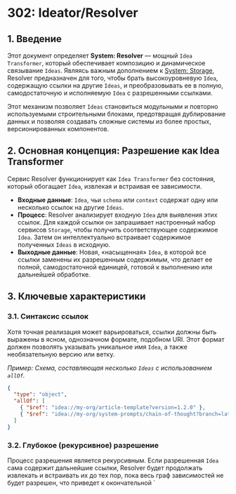 # 302: Ideator/Resolver

## 1. Введение

Этот документ определяет **System: Resolver** — мощный `Idea Transformer`, который обеспечивает композицию и динамическое связывание `Ideas`. Являясь важным дополнением к [System: Storage](./301_ideator_storage.md), Resolver предназначен для того, чтобы брать высокоуровневую `Idea`, содержащую ссылки на другие `Ideas`, и преобразовывать ее в полную, самодостаточную и исполняемую `Idea` c разрешенными ссылками.

Этот механизм позволяет `Ideas` становиться модульными и повторно используемыми строительными блоками, предотвращая дублирование данных и позволяя создавать сложные системы из более простых, версионированных компонентов.

## 2. Основная концепция: Разрешение как Idea Transformer

Сервис Resolver функционирует как `Idea Transformer` без состояния, который обогащает `Idea`, извлекая и встраивая ее зависимости.

- **Входные данные**: `Idea`, чьи `schema` или `context` содержат одну или несколько ссылок на другие `Ideas`.
- **Процесс**: Resolver анализирует входную `Idea` для выявления этих ссылок. Для каждой ссылки он запрашивает настроенный набор сервисов `Storage`, чтобы получить соответствующее содержимое `Idea`. Затем он интеллектуально встраивает содержимое полученных `Ideas` в исходную.
- **Выходные данные**: Новая, «насыщенная» `Idea`, в которой все ссылки заменены их разрешенным содержимым, что делает ее полной, самодостаточной единицей, готовой к выполнению или дальнейшей обработке.

## 3. Ключевые характеристики

### 3.1. Синтаксис ссылок

Хотя точная реализация может варьироваться, ссылки должны быть выражены в ясном, однозначном формате, подобном URI. Этот формат должен позволять указывать уникальное имя `Idea`, а также необязательную версию или ветку.

_Пример: Схема, составляющая несколько `Ideas` с использованием `allOf`._

```json
{
  "type": "object",
  "allOf": [
    { "$ref": "idea://my-org/article-template?version=1.2.0" },
    { "$ref": "idea://my-org/system-prompts/chain-of-thought?branch=latest" }
  ]
}
```

### 3.2. Глубокое (рекурсивное) разрешение

Процесс разрешения является рекурсивным. Если разрешенная `Idea` сама содержит дальнейшие ссылки, Resolver будет продолжать извлекать и встраивать их до тех пор, пока весь граф зависимостей не будет разрешен, что приведет к окончательной `